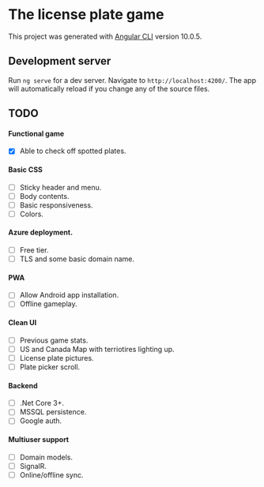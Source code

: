 # The license plate game

This project was generated with [Angular CLI](https://github.com/angular/angular-cli) version 10.0.5.

## Development server

Run `ng serve` for a dev server. Navigate to `http://localhost:4200/`. The app will automatically reload if you change any of the source files.

## TODO
#### Functional game
- [x] Able to check off spotted plates.
#### Basic CSS
- [ ] Sticky header and menu.
- [ ] Body contents.
- [ ] Basic responsiveness.
- [ ] Colors.
#### Azure deployment.
- [ ] Free tier.
- [ ] TLS and some basic domain name.
#### PWA
- [ ] Allow Android app installation.
- [ ] Offline gameplay.
#### Clean UI
- [ ] Previous game stats.
- [ ] US and Canada Map with terriotires lighting up.
- [ ] License plate pictures.
- [ ] Plate picker scroll.
#### Backend
- [ ] .Net Core 3+.
- [ ] MSSQL persistence.
- [ ] Google auth.
#### Multiuser support
- [ ] Domain models.
- [ ] SignalR.
- [ ] Online/offline sync.